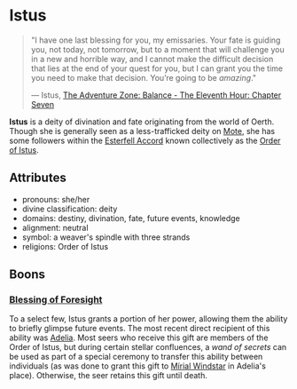 # Istus

> "I have one last blessing for you, my emissaries. Your fate is guiding you, not today, not tomorrow, but to a moment that will challenge you in a new and horrible way, and I cannot make the difficult decision that lies at the end of your quest for you, but I can grant you the time you need to make that decision. You’re going to be _amazing_."
>
> — Istus, [The Adventure Zone: Balance - The Eleventh Hour: Chapter Seven](https://maximumfun.org/episodes/adventure-zone/ep-47-eleventh-hour-chapter-seven/)

**Istus** is a deity of divination and fate originating from the world of Oerth. Though she is generally seen as a less-trafficked deity on [Mote](../../mote), she has some followers within the [Esterfell Accord](../../societies/esterfell-accord) known collectively as the [Order of Istus](../../organizations/order-of-istus).

## Attributes

- pronouns: she/her
- divine classification: deity
- domains: destiny, divination, fate, future events, knowledge
- alignment: neutral
- symbol: a weaver's spindle with three strands
- religions: Order of Istus

## Boons

### [Blessing of Foresight](../../supernatural-gifts/blessing-of-foresight)

To a select few, Istus grants a portion of her power, allowing them the ability to briefly glimpse future events. The most recent direct recipient of this ability was [Adelia](../../societies/esterfell-accord/citizenry/adelia). Most seers who receive this gift are members of the Order of Istus, but during certain stellar confluences, a _wand of secrets_ can be used as part of a special ceremony to transfer this ability between individuals (as was done to grant this gift to [Mírial Windstar](../../societies/verdancy/citizenry/mírial-windstar) in Adelia's place). Otherwise, the seer retains this gift until death.
